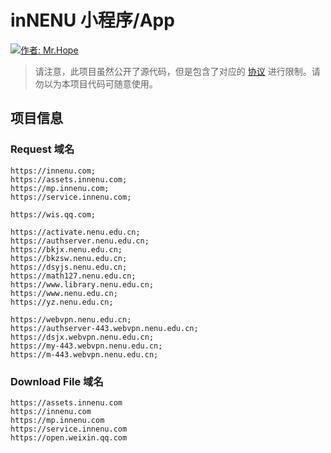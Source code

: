 # inNENU 小程序/App

[![作者: Mr.Hope](https://img.shields.io/badge/作者-Mr.Hope-blue.svg?style=for-the-badge)](https://mister-hope.com)

> 请注意，此项目虽然公开了源代码，但是包含了对应的 [协议](https://github.com/inNENU/inNENU/tree/main/LICENSE) 进行限制。请勿以为本项目代码可随意使用。

## 项目信息

### Request 域名

```
https://innenu.com;
https://assets.innenu.com;
https://mp.innenu.com;
https://service.innenu.com;

https://wis.qq.com;

https://activate.nenu.edu.cn;
https://authserver.nenu.edu.cn;
https://bkjx.nenu.edu.cn;
https://bkzsw.nenu.edu.cn;
https://dsyjs.nenu.edu.cn;
https://math127.nenu.edu.cn;
https://www.library.nenu.edu.cn;
https://www.nenu.edu.cn;
https://yz.nenu.edu.cn;

https://webvpn.nenu.edu.cn;
https://authserver-443.webvpn.nenu.edu.cn;
https://dsjx.webvpn.nenu.edu.cn;
https://my-443.webvpn.nenu.edu.cn;
https://m-443.webvpn.nenu.edu.cn;
```

### Download File 域名

```
https://assets.innenu.com
https://innenu.com
https://mp.innenu.com
https://service.innenu.com
https://open.weixin.qq.com
```
